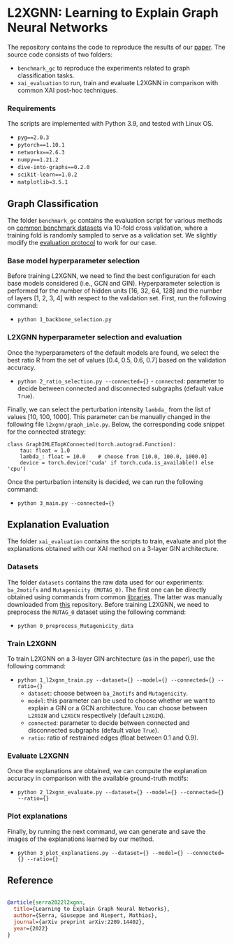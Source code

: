 # L2XGNN: Learning to Explain Graph Neural Networks
The repository contains the code to reproduce the results of our [paper](https://arxiv.org/abs/2209.14402). The source code consists of two folders:
- `benchmark_gc` to reproduce the experiments related to graph classification tasks.
- `xai_evaluation` to run, train and evaluate L2XGNN in comparison with common XAI post-hoc techniques.

### Requirements
The scripts are implemented with Python 3.9, and tested with Linux OS.
 - `pyg==2.0.3` 
 - `pytorch==1.10.1`
 - `networkx==2.6.3`
 - `numpy==1.21.2`
 - `dive-into-graphs==0.2.0`
 - `scikit-learn==1.0.2`
 - `matplotlib=3.5.1` 

## Graph Classification 
The folder `benchmark_gc` contains the evaluation script for various methods on [common benchmark datasets](http://graphkernels.cs.tu-dortmund.de) via 10-fold cross validation, where a training fold is randomly sampled to serve as a validation set. We slightly modify the [evaluation protocol](https://github.com/pyg-team/pytorch_geometric/tree/master/benchmark/kernel) to work for our case.

### Base model hyperparameter selection
Before training L2XGNN, we need to find the best configuration for each base models considered (i.e., GCN and GIN). Hyperparameter selection is performed for the number of hidden units [16, 32, 64, 128] and the number of layers [1, 2, 3, 4] with respect to the validation set. First, run the following command:
 - `python 1_backbone_selection.py`

### L2XGNN hyperparameter selection and evaluation
Once the hyperparameters of the default models are found, we select the best ratio R from the set of values [0.4,  0.5,  0.6,  0.7]  based on the validation accuracy.
 - `python 2_ratio_selection.py --connected={}`
       - `connected`: parameter to decide between connected and disconnected subgraphs (default value `True`).
 
Finally, we can select the perturbation intensity `lambda_` from the list of values [10, 100, 1000]. This parameter can be manually changed in the following file `l2xgnn/graph_imle.py`. Below, the corresponding code snippet for the connected strategy:
```
class GraphIMLETopKConnected(torch.autograd.Function):
    tau: float = 1.0
    lambda_: float = 10.0    # choose from [10.0, 100.0, 1000.0]
    device = torch.device('cuda' if torch.cuda.is_available() else 'cpu')
```
Once the perturbation intensity is decided, we can run the following command:
 - `python 3_main.py --connected={}`

## Explanation Evaluation
The folder `xai_evaluation` contains the scripts to train, evaluate and plot the explanations obtained with our XAI method on a 3-layer GIN architecture.

### Datasets
The folder `datasets` contains the raw data used for our experiments: `ba_2motifs` and `Mutagenicity (MUTAG_0)`. The first one can be directly obtained using commands from common [libraries](https://diveintographs.readthedocs.io/en/latest/xgraph/dataset.html#dig.xgraph.dataset.SynGraphDataset). The latter was manually downloaded from [this](https://github.com/chrisjtan/gnn_cff/tree/main/datasets/Mutagenicity_0) repository.
Before training L2XGNN, we need to preprocess the `MUTAG_0` dataset using the following command:
 - `python 0_preprocess_Mutagenicity_data`

### Train L2XGNN
To train L2XGNN on a 3-layer GIN architecture (as in the paper), use the following command:
 - `python 1_l2xgnn_train.py --dataset={} --model={} --connected={} --ratio={}`
	 - `dataset`: choose between `ba_2motifs` and `Mutagenicity`.
	 - `model`: this parameter can be used to choose whether we want to explain a GIN or a GCN architecture. You can choose between `L2XGIN` and `L2XGCN` respectively (default `L2XGIN`).
	 - `connected`: parameter to decide between connected and disconnected subgraphs (default value `True`).
	 - `ratio`: ratio of restrained edges (float between 0.1 and 0.9).
### Evaluate L2XGNN
Once the explanations are obtained, we can compute the explanation accuracy in comparison with the available ground-truth motifs:
 - `python 2_l2xgnn_evaluate.py --dataset={} --model={} --connected={} --ratio={}`
### Plot explanations
Finally, by running the next command, we can generate and save the images of the explanations learned by our method.
 - `python 3_plot_explanations.py --dataset={} --model={} --connected={} --ratio={}`
 
 
## Reference

```bibtex

@article{serra2022l2xgnn,
  title={Learning to Explain Graph Neural Networks},
  author={Serra, Giuseppe and Niepert, Mathias},
  journal={arXiv preprint arXiv:2209.14402},
  year={2022}
}

```


